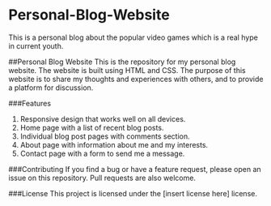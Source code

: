 # Personal-Blog-Website
This is a personal blog about the popular video games which is a real hype in current youth.

##Personal Blog Website
This is the repository for my personal blog website. The website is built using HTML and CSS. The purpose of this website is to share my thoughts and experiences with others, and to provide a platform for discussion.

###Features
1. Responsive design that works well on all devices.
2. Home page with a list of recent blog posts.
3. Individual blog post pages with comments section.
4. About page with information about me and my interests.
5. Contact page with a form to send me a message.

###Contributing
If you find a bug or have a feature request, please open an issue on this repository. Pull requests are also welcome.

###License
This project is licensed under the [insert license here] license.
